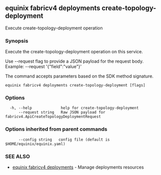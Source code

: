 ## equinix fabricv4 deployments create-topology-deployment

Execute create-topology-deployment operation

### Synopsis

Execute the create-topology-deployment operation on this service.

Use --request flag to provide a JSON payload for the request body.
Example: --request '{"field":"value"}'

The command accepts parameters based on the SDK method signature.

```
equinix fabricv4 deployments create-topology-deployment [flags]
```

### Options

```
  -h, --help             help for create-topology-deployment
      --request string   Raw JSON payload for fabricv4.ApiCreateTopologyDeploymentRequest
```

### Options inherited from parent commands

```
      --config string   config file (default is $HOME/equinix/equinix.yaml)
```

### SEE ALSO

* [equinix fabricv4 deployments](equinix_fabricv4_deployments.md)	 - Manage deployments resources

